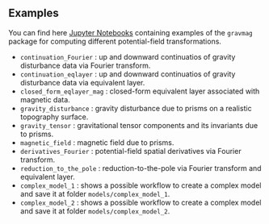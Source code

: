 ## Examples

You can find here [Jupyter Notebooks](https://jupyter.org/) containing
examples of the `gravmag` package for computing different potential-field
transformations.

- `continuation_Fourier` : up and downward continuatios of gravity disturbance data via Fourier transform.
- `continuation_eqlayer` : up and downward continuatios of gravity disturbance data via equivalent layer.
- `closed_form_eqlayer_mag` : closed-form equivalent layer associated with magnetic data.
- `gravity_disturbance` : gravity disturbance due to prisms on a realistic topography surface.
- `gravity_tensor` : gravitational tensor components and its invariants due to prisms.
- `magnetic_field` : magnetic field due to prisms.
- `derivatives_Fourier` : potential-field spatial derivatives via Fourier transform.
- `reduction_to_the_pole` : reduction-to-the-pole via Fourier transform and equivalent layer.
- `complex_model_1` : shows a possible workflow to create a complex model and save it at folder `models/complex_model_1`.
- `complex_model_2` : shows a possible workflow to create a complex model and save it at folder `models/complex_model_2`.